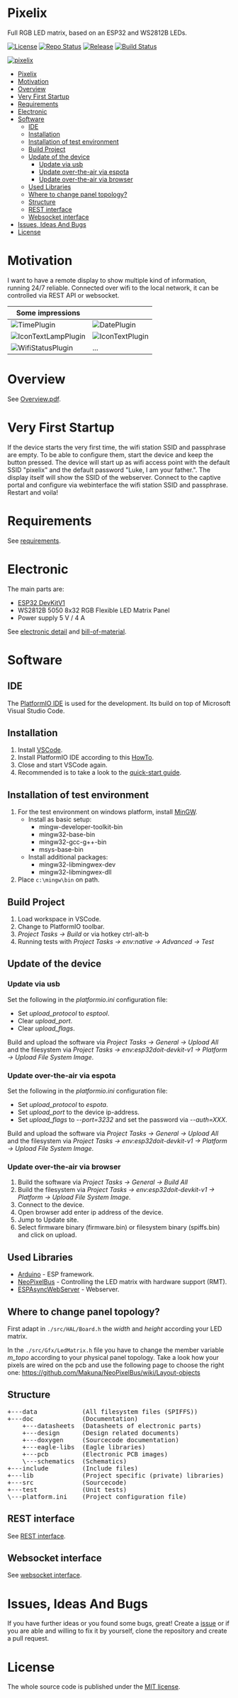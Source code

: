 # Pixelix
Full RGB LED matrix, based on an ESP32 and WS2812B LEDs.

[![License](https://img.shields.io/badge/license-MIT-blue.svg)](http://choosealicense.com/licenses/mit/)
[![Repo Status](https://www.repostatus.org/badges/latest/wip.svg)](https://www.repostatus.org/#wip)
[![Release](https://img.shields.io/github/release/BlueAndi/esp-rgb-led-matrix.svg)](https://github.com/BlueAndi/esp-rgb-led-matrix/releases)
[![Build Status](https://github.com/BlueAndi/esp-rgb-led-matrix/workflows/PlatformIO%20CI/badge.svg?branch=master)](https://github.com/BlueAndi/esp-rgb-led-matrix/actions?query=workflow%3A%22PlatformIO+CI%22)

[![pixelix](https://img.youtube.com/vi/dik8Rm6f3o0/0.jpg)](https://www.youtube.com/watch?v=dik8Rm6f3o0 "Pixelix")

- [Pixelix](#pixelix)
- [Motivation](#motivation)
- [Overview](#overview)
- [Very First Startup](#very-first-startup)
- [Requirements](#requirements)
- [Electronic](#electronic)
- [Software](#software)
  - [IDE](#ide)
  - [Installation](#installation)
  - [Installation of test environment](#installation-of-test-environment)
  - [Build Project](#build-project)
  - [Update of the device](#update-of-the-device)
    - [Update via usb](#update-via-usb)
    - [Update over-the-air via espota](#update-over-the-air-via-espota)
    - [Update over-the-air via browser](#update-over-the-air-via-browser)
  - [Used Libraries](#used-libraries)
  - [Where to change panel topology?](#where-to-change-panel-topology)
  - [Structure](#structure)
  - [REST interface](#rest-interface)
  - [Websocket interface](#websocket-interface)
- [Issues, Ideas And Bugs](#issues-ideas-and-bugs)
- [License](#license)

# Motivation
I want to have a remote display to show multiple kind of information, running 24/7 reliable. Connected over wifi to the local network, it can be controlled via REST API or websocket.

| Some impressions |   |
| - | - |
| ![TimePlugin](./data/images/TimePlugin.jpg) | ![DatePlugin](./data/images/DatePlugin.jpg) |
| ![IconTextLampPlugin](./data/images/IconTextLampPlugin.jpg) | ![IconTextPlugin](./data/images/IconTextPlugin.jpg) |
| ![WifiStatusPlugin](./data/images/WifiStatusPlugin.jpg) | ... |

# Overview
See [Overview.pdf](https://github.com/BlueAndi/esp-rgb-led-matrix/blob/master/doc/Overview.pdf).

# Very First Startup
If the device starts the very first time, the wifi station SSID and passphrase are empty. To be able to configure them, start the device and keep the button pressed. The device will start up as wifi access point with the default SSID "pixelix" and the default password "Luke, I am your father.". The display itself will show the SSID of the webserver.
Connect to the captive portal and configure via webinterface the wifi station SSID and passphrase. Restart and voila!

# Requirements
See [requirements](https://github.com/BlueAndi/esp-rgb-led-matrix/blob/master/doc/REQUIREMENTS.md).

# Electronic
The main parts are:
* [ESP32 DevKitV1](https://github.com/playelek/pinout-doit-32devkitv1)
* WS2812B 5050 8x32 RGB Flexible LED Matrix Panel
* Power supply 5 V / 4 A

See [electronic detail](https://github.com/BlueAndi/esp-rgb-led-matrix/blob/master/doc/ELECTRONIC.md) and [bill-of-material](https://github.com/BlueAndi/esp-rgb-led-matrix/blob/master/doc/BOM.md).

# Software

## IDE
The [PlatformIO IDE](https://platformio.org/platformio-ide) is used for the development. Its build on top of Microsoft Visual Studio Code.

## Installation
1. Install [VSCode](https://code.visualstudio.com/).
2. Install PlatformIO IDE according to this [HowTo](https://platformio.org/install/ide?install=vscode).
3. Close and start VSCode again.
4. Recommended is to take a look to the [quick-start guide](https://docs.platformio.org/en/latest/ide/vscode.html#quick-start).

## Installation of test environment
1. For the test environment on windows platform, install [MinGW](http://www.mingw.org/).
    * Install as basic setup:
        * mingw-developer-toolkit-bin
        * mingw32-base-bin
        * mingw32-gcc-g++-bin
        * msys-base-bin
    * Install additional packages:
        * mingw32-libmingwex-dev
        * mingw32-libmingwex-dll
2. Place ```c:\mingw\bin``` on path.

## Build Project
1. Load workspace in VSCode.
2. Change to PlatformIO toolbar.
3. _Project Tasks -> Build_ or via hotkey ctrl-alt-b
4. Running tests with _Project Tasks -> env:native -> Advanced -> Test_

## Update of the device

### Update via usb
Set the following in the _platformio.ini_ configuration file:
* Set _upload_protocol_ to _esptool_.
* Clear _upload_port_.
* Clear _upload_flags_.

Build and upload the software via _Project Tasks -> General -> Upload All_ and the filesystem via _Project Tasks -> env:esp32doit-devkit-v1 -> Platform -> Upload File System Image_.

### Update over-the-air via espota
Set the following in the _platformio.ini_ configuration file:
* Set _upload_protocol_ to _espota_.
* Set _upload_port_ to the device ip-address.
* Set _upload_flags_ to _--port=3232_ and set the password via _--auth=XXX_.

Build and upload the software via _Project Tasks -> General -> Upload All_ and the filesystem via _Project Tasks -> env:esp32doit-devkit-v1 -> Platform -> Upload File System Image_.

### Update over-the-air via browser
1. Build the software via _Project Tasks -> General -> Build All_
2. Build the filesystem via _Project Tasks -> env:esp32doit-devkit-v1 -> Platform -> Upload File System Image_.
3. Connect to the device.
4. Open browser add enter ip address of the device.
5. Jump to Update site.
6. Select firmware binary (firmware.bin) or filesystem binary (spiffs.bin) and click on upload.

## Used Libraries
* [Arduino](https://docs.platformio.org/en/latest/frameworks/arduino.html#framework-arduino) - ESP framework.
* [NeoPixelBus](https://github.com/Makuna/NeoPixelBus) - Controlling the LED matrix with hardware support (RMT).
* [ESPAsyncWebServer](https://github.com/me-no-dev/ESPAsyncWebServer) - Webserver.

## Where to change panel topology?
First adapt in ```./src/HAL/Board.h``` the _width_ and _height_ according your LED matrix.

In the ```./src/Gfx/LedMatrix.h``` file you have to change the member variable _m\_topo_ according to your physical panel topology. Take a look how your pixels are wired on the pcb and use the following page to choose the right one: https://github.com/Makuna/NeoPixelBus/wiki/Layout-objects

## Structure

<pre>
+---data            (All filesystem files (SPIFFS))
+---doc             (Documentation)
    +---datasheets  (Datasheets of electronic parts)
    +---design      (Design related documents)
    +---doxygen     (Sourcecode documentation)
    +---eagle-libs  (Eagle libraries)
    +---pcb         (Electronic PCB images)
    \---schematics  (Schematics)
+---include         (Include files)
+---lib             (Project specific (private) libraries)
+---src             (Sourcecode)
+---test            (Unit tests)
\---platform.ini    (Project configuration file)
</pre>

## REST interface

See [REST interface](https://github.com/BlueAndi/esp-rgb-led-matrix/blob/master/doc/REST.md).

## Websocket interface

See [websocket interface](https://github.com/BlueAndi/esp-rgb-led-matrix/blob/master/doc/WEBSOCKET.md).

# Issues, Ideas And Bugs
If you have further ideas or you found some bugs, great! Create a [issue](https://github.com/BlueAndi/esp-rgb-led-matrix/issues) or if you are able and willing to fix it by yourself, clone the repository and create a pull request.

# License
The whole source code is published under the [MIT license](http://choosealicense.com/licenses/mit/).

